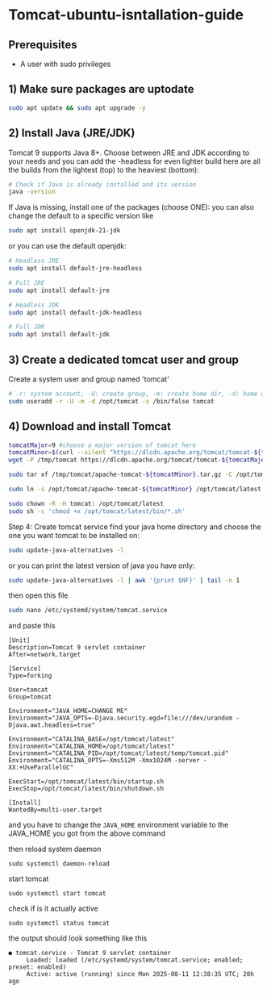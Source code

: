 # Tomcat-ubuntu-isntallation-guide

## Prerequisites
- A user with sudo privileges


## 1) Make sure packages are uptodate 

```bash
sudo apt update && sudo apt upgrade -y
```

## 2) Install Java (JRE/JDK)
Tomcat 9 supports Java 8+. Choose between JRE and JDK according to your needs and you can add the -headless for even lighter build
here are all the builds from the lightest (top) to the heaviest (bottom):

```bash
# Check if Java is already installed and its version
java -version
```

If Java is missing, install one of the packages (choose ONE):
you can also change the default to a specific version like 
```bash
sudo apt install openjdk-21-jdk
```
or you can use the default openjdk:
```bash
# Headless JRE
sudo apt install default-jre-headless

# Full JRE
sudo apt install default-jre

# Headless JDK
sudo apt install default-jdk-headless

# Full JDK
sudo apt install default-jdk
```


## 3) Create a dedicated tomcat user and group
Create a system user and group named 'tomcat'
```bash
# -r: system account, -U: create group, -m: create home dir, -d: home dir, -s: shell
sudo useradd -r -U -m -d /opt/tomcat -s /bin/false tomcat
```

## 4) Download and install Tomcat

```bash
tomcatMajor=9 #choose a major version of tomcat here
tomcatMinor=$(curl --silent "https://dlcdn.apache.org/tomcat/tomcat-${tomcatMajor}/" | grep -oP "v${tomcatMajor}\.\d+\.\d+" | sort -V | tail -n 1 | sed 's/^v//')
wget -P /tmp/tomcat https://dlcdn.apache.org/tomcat/tomcat-${tomcatMajor}/v${tomcatMinor}/bin/apache-tomcat-${tomcatMinor}.tar.gz
```

```bash
sudo tar xf /tmp/tomcat/apache-tomcat-${tomcatMinor}.tar.gz -C /opt/tomcat
```


```bash
sudo ln -s /opt/tomcat/apache-tomcat-${tomcatMinor} /opt/tomcat/latest
```


```bash
sudo chown -R -H tomcat: /opt/tomcat/latest
sudo sh -c 'chmod +x /opt/tomcat/latest/bin/*.sh'
```

Step 4: Create tomcat service
find your java home directory and choose the one you want tomcat to be installed on:
```bash
sudo update-java-alternatives -l
```
or you can print the latest version of java you have only:
```bash
sudo update-java-alternatives -l | awk '{print $NF}' | tail -n 1
```
then open this file 
```bash
sudo nano /etc/systemd/system/tomcat.service
```
and paste this
```/etc/systemd/system/tomcat.service
[Unit]
Description=Tomcat 9 servlet container
After=network.target

[Service]
Type=forking

User=tomcat
Group=tomcat

Environment="JAVA_HOME=CHANGE ME"
Environment="JAVA_OPTS=-Djava.security.egd=file:///dev/urandom -Djava.awt.headless=true"

Environment="CATALINA_BASE=/opt/tomcat/latest"
Environment="CATALINA_HOME=/opt/tomcat/latest"
Environment="CATALINA_PID=/opt/tomcat/latest/temp/tomcat.pid"
Environment="CATALINA_OPTS=-Xms512M -Xmx1024M -server -XX:+UseParallelGC"

ExecStart=/opt/tomcat/latest/bin/startup.sh
ExecStop=/opt/tomcat/latest/bin/shutdown.sh

[Install]
WantedBy=multi-user.target
```
and you have to change the ```JAVA_HOME``` environment variable to the JAVA_HOME you got from the above command


then reload system daemon
```
sudo systemctl daemon-reload
```
start tomcat
```
sudo systemctl start tomcat
```
check if is it actually active
```
sudo systemctl status tomcat
```
the output should look something like this 
```
● tomcat.service - Tomcat 9 servlet container
     Loaded: loaded (/etc/systemd/system/tomcat.service; enabled; preset: enabled)
     Active: active (running) since Mon 2025-08-11 12:38:35 UTC; 20h ago
```
